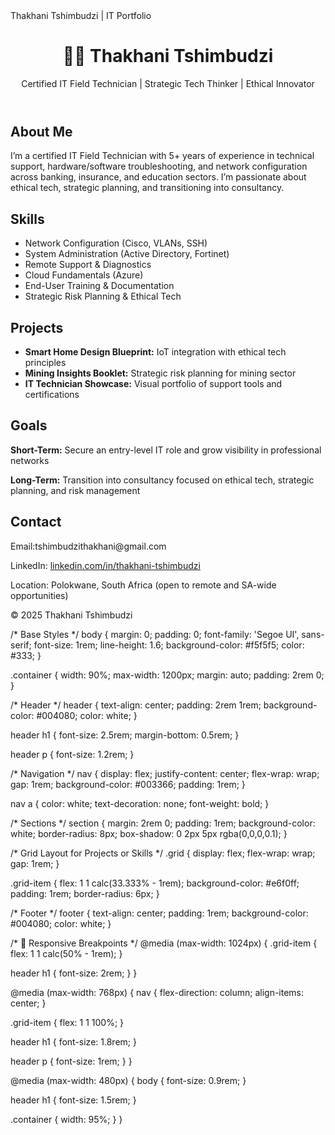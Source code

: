 <meta name="viewport" content="width=device-width, initial-scale=1.0">
<!DOCTYPE html>
<html lang="en">
<head>
  <meta charset="UTF-8" />
  <meta name="viewport" content="width=device-width, initial-scale=1.0" />
  Thakhani Tshimbudzi | IT Portfolio
  <link rel="stylesheet" href="style.css" />
</head>
<body>
  <header>
    <h1>👨‍💻 Thakhani Tshimbudzi</h1>
    <p>Certified IT Field Technician | Strategic Tech Thinker | Ethical Innovator</p>
  </header>

  <section id="about">
    <h2>About Me</h2>
    <p>
      I’m a certified IT Field Technician with 5+ years of experience in technical support, hardware/software troubleshooting, and network configuration across banking, insurance, and education sectors. I’m passionate about ethical tech, strategic planning, and transitioning into consultancy.
    </p>
  </section>

  <section id="skills">
    <h2>Skills</h2>
    <ul>
      <li>Network Configuration (Cisco, VLANs, SSH)</li>
      <li>System Administration (Active Directory, Fortinet)</li>
      <li>Remote Support & Diagnostics</li>
      <li>Cloud Fundamentals (Azure)</li>
      <li>End-User Training & Documentation</li>
      <li>Strategic Risk Planning & Ethical Tech</li>
    </ul>
  </section>

  <section id="projects">
    <h2>Projects</h2>
    <ul>
      <li><strong>Smart Home Design Blueprint:</strong> IoT integration with ethical tech principles</li>
      <li><strong>Mining Insights Booklet:</strong> Strategic risk planning for mining sector</li>
      <li><strong>IT Technician Showcase:</strong> Visual portfolio of support tools and certifications</li>
    </ul>
  </section>

  <section id="goals">
    <h2>Goals</h2>
    <p><strong>Short-Term:</strong> Secure an entry-level IT role and grow visibility in professional networks</p>
    <p><strong>Long-Term:</strong> Transition into consultancy focused on ethical tech, strategic planning, and risk management</p>
  </section>

  <section id="contact">
    <h2>Contact</h2>
    <p>Email:tshimbudzithakhani@gmail.com</p>
    <p>LinkedIn: <a href="https://www.linkedin.com/in/thakhani-tshimbudzi.">linkedin.com/in/thakhani-tshimbudzi</a></p>
    <p>Location: Polokwane, South Africa (open to remote and SA-wide opportunities)</p>
  </section>

  <footer>
    <p>© 2025 Thakhani Tshimbudzi</p>
  </footer>
</body>
</html>
/* Base Styles */
body {
  margin: 0;
  padding: 0;
  font-family: 'Segoe UI', sans-serif;
  font-size: 1rem;
  line-height: 1.6;
  background-color: #f5f5f5;
  color: #333;
}

.container {
  width: 90%;
  max-width: 1200px;
  margin: auto;
  padding: 2rem 0;
}

/* Header */
header {
  text-align: center;
  padding: 2rem 1rem;
  background-color: #004080;
  color: white;
}

header h1 {
  font-size: 2.5rem;
  margin-bottom: 0.5rem;
}

header p {
  font-size: 1.2rem;
}

/* Navigation */
nav {
  display: flex;
  justify-content: center;
  flex-wrap: wrap;
  gap: 1rem;
  background-color: #003366;
  padding: 1rem;
}

nav a {
  color: white;
  text-decoration: none;
  font-weight: bold;
}

/* Sections */
section {
  margin: 2rem 0;
  padding: 1rem;
  background-color: white;
  border-radius: 8px;
  box-shadow: 0 2px 5px rgba(0,0,0,0.1);
}

/* Grid Layout for Projects or Skills */
.grid {
  display: flex;
  flex-wrap: wrap;
  gap: 1rem;
}

.grid-item {
  flex: 1 1 calc(33.333% - 1rem);
  background-color: #e6f0ff;
  padding: 1rem;
  border-radius: 6px;
}

/* Footer */
footer {
  text-align: center;
  padding: 1rem;
  background-color: #004080;
  color: white;
}

/* 📱 Responsive Breakpoints */
@media (max-width: 1024px) {
  .grid-item {
    flex: 1 1 calc(50% - 1rem);
  }

  header h1 {
    font-size: 2rem;
  }
}

@media (max-width: 768px) {
  nav {
    flex-direction: column;
    align-items: center;
  }

  .grid-item {
    flex: 1 1 100%;
  }

  header h1 {
    font-size: 1.8rem;
  }

  header p {
    font-size: 1rem;
  }
}

@media (max-width: 480px) {
  body {
    font-size: 0.9rem;
  }

  header h1 {
    font-size: 1.5rem;
  }

  .container {
    width: 95%;
  }
}
